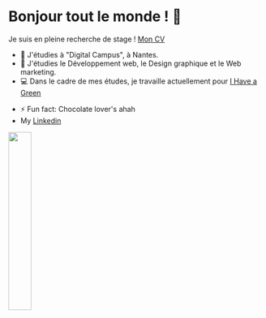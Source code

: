 # Bonjour tout le monde ! 👋
Je suis en pleine recherche de stage ! [Mon CV](https://github.com/MelanieGlnFolio/MelanieGlnFolio/raw/main/CV%20Me%CC%81lanie%20GUILLON%202020%20(2).pdf)

- 🔭 J'étudies à "Digital Campus", à Nantes.
- 🌱 J'étudies le Développement web, le Design graphique et le Web marketing.
- 💻 Dans le cadre de mes études, je travaille actuellement pour [I Have a Green](https://ihaveagreen.fr/)
<!--👯 I’m looking to collaborate on ...
- 🤔 I’m looking for help with ...
- 💬 Ask me about ...
- 📫 How to reach me: ...
- 😄 Pronouns: ...-->
- ⚡ Fun fact: Chocolate lover's ahah
- My [Linkedin](https://www.linkedin.com/in/m%C3%A9lanie-guillon-72aa391b8)

<img width="30%" src="https://i.pinimg.com/564x/25/18/40/251840488e31bb22b019024fe5069c48.jpg">
